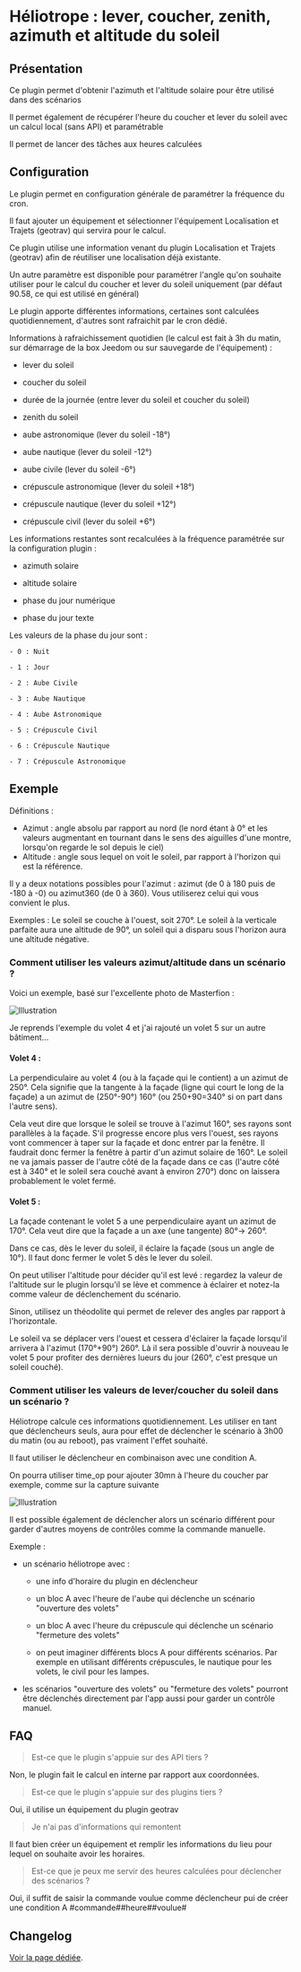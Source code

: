 # Héliotrope : lever, coucher, zenith, azimuth et altitude du soleil

## Présentation

Ce plugin permet d'obtenir l'azimuth et l'altitude solaire pour être utilisé dans des scénarios

Il permet également de récupérer l'heure du coucher et lever du soleil avec un calcul local (sans API) et paramétrable

Il permet de lancer des tâches aux heures calculées

## Configuration

Le plugin permet en configuration générale de paramétrer la fréquence du cron.

Il faut ajouter un équipement et sélectionner l'équipement Localisation et Trajets (geotrav) qui servira pour le calcul.

Ce plugin utilise une information venant du plugin Localisation et Trajets (geotrav) afin de réutiliser une localisation déjà existante.

Un autre paramètre est disponible pour paramétrer l'angle qu'on souhaite utiliser pour le calcul du coucher et lever du soleil uniquement (par défaut 90.58, ce qui est utilisé en général)

Le plugin apporte différentes informations, certaines sont calculées quotidiennement, d'autres sont rafraichit par le cron dédié.


Informations à rafraichissement quotidien (le calcul est fait à 3h du matin, sur démarrage de la box Jeedom ou sur sauvegarde de l'équipement) :

  - lever du soleil

  - coucher du soleil

  - durée de la journée (entre lever du soleil et coucher du soleil)

  - zenith du soleil

  - aube astronomique (lever du soleil -18°)

  - aube nautique (lever du soleil -12°)

  - aube civile (lever du soleil -6°)

  - crépuscule astronomique (lever du soleil +18°)

  - crépuscule nautique (lever du soleil +12°)

  - crépuscule civil (lever du soleil +6°)

Les informations restantes sont recalculées à la fréquence paramétrée sur la configuration plugin :

  - azimuth solaire

  - altitude solaire

  - phase du jour numérique

  - phase du jour texte

  Les valeurs de la phase du jour sont :

    - 0 : Nuit

    - 1 : Jour

    - 2 : Aube Civile

    - 3 : Aube Nautique

    - 4 : Aube Astronomique

    - 5 : Crépuscule Civil

    - 6 : Crépuscule Nautique

    - 7 : Crépuscule Astronomique

## Exemple

Définitions :
  - Azimut : angle absolu par rapport au nord (le nord étant à 0° et les valeurs augmentant en tournant dans le sens des aiguilles d'une montre, lorsqu'on regarde le sol depuis le ciel)
  - Altitude : angle sous lequel on voit le soleil, par rapport à l'horizon qui est la référence.

Il y a deux notations possibles pour l'azimut : azimut (de 0 à 180 puis de -180 à -0) ou azimut360 (de 0 à 360). Vous utiliserez celui qui vous convient le plus.

Exemples :
  Le soleil se couche à l'ouest, soit 270°.
  Le soleil à la verticale parfaite aura une altitude de 90°, un soleil qui a disparu sous l'horizon aura une altitude négative.

### Comment utiliser les valeurs azimut/altitude dans un scénario ?

Voici un exemple, basé sur l'excellente photo de Masterfion :

![Illustration](Heliotrope_sample.png?raw=true "Illustration")

Je reprends l'exemple du volet 4 et j'ai rajouté un volet 5 sur un autre bâtiment...

#### Volet 4 :

La perpendiculaire au volet 4 (ou à la façade qui le contient) a un azimut de 250°. Cela signifie que la tangente à la façade (ligne qui court le long de la façade) a un azimut de (250°-90°) 160° (ou 250+90=340° si on part dans l'autre sens).

Cela veut dire que lorsque le soleil se trouve à l'azimut 160°, ses rayons sont parallèles à la façade. S'il progresse encore plus vers l'ouest, ses rayons vont commencer à taper sur la façade et donc entrer par la fenêtre. Il faudrait donc fermer la fenêtre à partir d'un azimut solaire de 160°. Le soleil ne va jamais passer de l'autre côté de la façade dans ce cas (l'autre côté est à 340° et le soleil sera couché avant à environ 270°) donc on laissera probablement le volet fermé.

#### Volet 5 :

La façade contenant le volet 5 a une perpendiculaire ayant un azimut de 170°. Cela veut dire que la façade a un axe (une tangente) 80°-> 260°.

Dans ce cas, dès le lever du soleil, il éclaire la façade (sous un angle de 10°). Il faut donc fermer le volet 5 dès le lever du soleil.

On peut utiliser l'altitude pour décider qu'il est levé : regardez la valeur de l'altitude sur le plugin lorsqu'il se lève et commence à éclairer et notez-la comme valeur de déclenchement du scénario.

Sinon, utilisez un théodolite qui permet de relever des angles par rapport à l'horizontale.


Le soleil va se déplacer vers l'ouest et cessera d'éclairer la façade lorsqu'il arrivera à l'azimut (170°+90°) 260°. Là il sera possible d'ouvrir à nouveau le volet 5 pour profiter des dernières lueurs du jour (260°, c'est presque un soleil couché).

### Comment utiliser les valeurs de lever/coucher du soleil dans un scénario ?

Héliotrope calcule ces informations quotidiennement. Les utiliser en tant que déclencheurs seuls, aura pour effet de déclencher le scénario à 3h00 du matin (ou au reboot), pas vraiment l'effet souhaité.

Il faut utiliser le déclencheur en combinaison avec une condition A.

On pourra utiliser time_op pour ajouter 30mn à l'heure du coucher par exemple, comme sur la capture suivante

![Illustration](Heliotrope_sample2.jpg?raw=true "Illustration")

Il est possible également de déclencher alors un scénario différent pour garder d'autres moyens de contrôles comme la commande manuelle.

Exemple :

  - un scénario héliotrope avec :

    * une info d'horaire du plugin en déclencheur

    * un bloc A avec l'heure de l'aube qui déclenche un scénario "ouverture des volets"

    * un bloc A avec l'heure du crépuscule qui déclenche un scénario "fermeture des volets"

    * on peut imaginer différents blocs A pour différents scénarios. Par exemple en utilisant différents crépuscules, le nautique pour les volets, le civil pour les lampes.

  - les scénarios "ouverture des volets" ou "fermeture des volets" pourront être déclenchés directement par l'app aussi pour garder un contrôle manuel.


## FAQ

> Est-ce que le plugin s'appuie sur des API tiers ?

Non, le plugin fait le calcul en interne par rapport aux coordonnées.

>Est-ce que le plugin s'appuie sur des plugins tiers ?

Oui, il utilise un équipement du plugin geotrav

>Je n'ai pas d'informations qui remontent

Il faut bien créer un équipement et remplir les informations du lieu pour lequel on souhaite avoir les horaires.

>Est-ce que je peux me servir des heures calculées pour déclencher des scénarios ?

Oui, il suffit de saisir la commande voulue comme déclencheur pui de créer une condition A #commande##heure##voulue#

## Changelog

[Voir la page dédiée](changelog.md).
